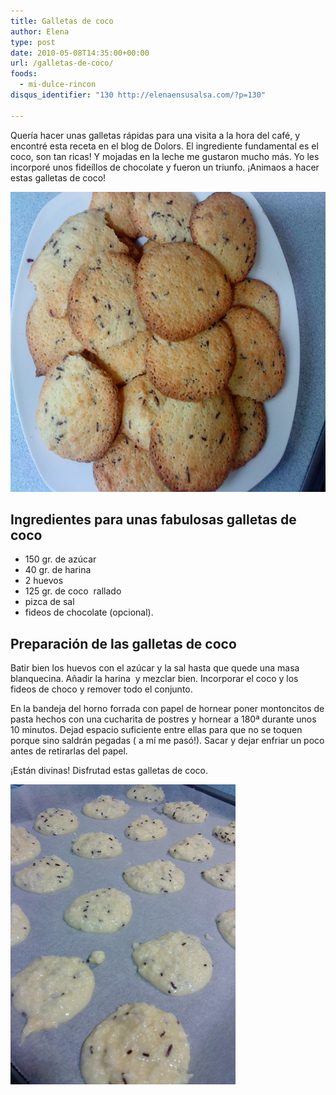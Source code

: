 ```yaml
---
title: Galletas de coco
author: Elena
type: post
date: 2010-05-08T14:35:00+00:00
url: /galletas-de-coco/
foods:
  - mi-dulce-rincon
disqus_identifier: "130 http://elenaensusalsa.com/?p=130"

---
```

Quería hacer unas galletas rápidas para una visita a la hora del café, y encontré esta receta en el blog de Dolors. El ingrediente fundamental es el coco, son tan ricas! Y mojadas en la leche me gustaron mucho más. Yo les incorporé unos fideíllos de chocolate y fueron un triunfo. ¡Animaos a hacer estas galletas de coco!

[<img class="size-full wp-image-600 aligncenter" src="/2018/03/DSC00534_thumb-5B6-5D.jpg" alt="" width="640" height="480" />][1]

## Ingredientes para unas fabulosas galletas de coco

  * 150 gr. de azúcar
  * 40 gr. de harina
  * 2 huevos
  * 125 gr. de coco  rallado
  * pizca de sal
  * fideos de chocolate (opcional).

## Preparación de las galletas de coco

Batir bien los huevos con el azúcar y la sal hasta que quede una masa blanquecina. Añadir la harina  y mezclar bien. Incorporar el coco y los fideos de choco y remover todo el conjunto.

En la bandeja del horno forrada con papel de hornear poner montoncitos de pasta hechos con una cucharita de postres y hornear a 180ª durante unos 10 minutos. Dejad espacio suficiente entre ellas para que no se toquen porque sino saldrán pegadas ( a mí me pasó!). Sacar y dejar enfriar un poco antes de retirarlas del papel.

<p align="justify">
  ¡Están divinas! Disfrutad estas galletas de coco.
</p>

<p align="justify">
  <a href="/2018/03/DSC00527_thumb.jpg"><img class="size-full wp-image-598 aligncenter" src="/2018/03/DSC00527_thumb.jpg" alt="" width="360" height="480" /></a>
</p>

 [1]: /2018/03/DSC00534_thumb-5B6-5D.jpg
